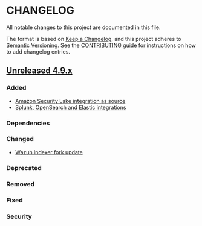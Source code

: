 # CHANGELOG
All notable changes to this project are documented in this file.

The format is based on [Keep a Changelog](https://keepachangelog.com/en/1.0.0/), and this project adheres to [Semantic Versioning](https://semver.org/spec/v2.0.0.html). See the [CONTRIBUTING guide](./CONTRIBUTING.md#Changelog) for instructions on how to add changelog entries.

## [Unreleased 4.9.x]
### Added

- [Amazon Security Lake integration as source](https://github.com/wazuh/wazuh-indexer/issues/128)
- [Splunk, OpenSearch and Elastic integrations](https://github.com/wazuh/wazuh-indexer/issues/250)

### Dependencies

### Changed

- [Wazuh indexer fork update](https://github.com/wazuh/wazuh-indexer/issues/54)

### Deprecated

### Removed

### Fixed

### Security

[Unreleased 4.9.x]: https://github.com/wazuh/wazuh-indexer/compare/BASE...4.9.0

